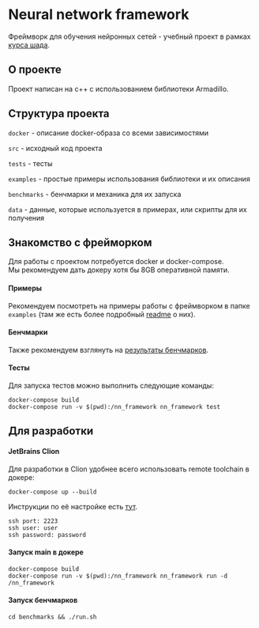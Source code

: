 # Neural network framework
Фреймворк для обучения нейронных сетей - учебный проект в рамках [курса шада](https://github.com/yandexdataschool/lsml-projects/blob/master/nn.md).

## О проекте

Проект написан на c++ с использованием библиотеки Armadillo.

## Структура проекта

```docker``` - описание docker-образа со всеми зависимостями

```src``` - исходный код проекта

```tests``` - тесты

```examples``` - простые примеры использования библиотеки и их описания

```benchmarks``` - бенчмарки и механика для их запуска

```data``` - данные, которые используется в примерах, или скрипты для их получения

## Знакомство с фрейморком

Для работы с проектом потребуется docker и docker-compose. \
Мы рекомендуем дать докеру хотя бы 8GB оперативной памяти.

#### Примеры
Рекомендуем посмотреть на примеры работы с фреймворком в папке ```examples``` (там же есть более подробный [readme](../master/examples/README.md) о них).

#### Бенчмарки
Также рекомендуем взглянуть на [результаты бенчмарков](../master/benchmarks/README.md).

#### Тесты
Для запуска тестов можно выполнить следующие команды:

```
docker-compose build
docker-compose run -v $(pwd):/nn_framework nn_framework test
```

## Для разработки

#### JetBrains Clion 
Для разработки в Clion удобнее всего использовать remote toolchain в докере:
```
docker-compose up --build
```

Инструкции по её настройке есть [тут](https://blog.jetbrains.com/clion/2018/09/initial-remote-dev-support-clion/).

```
ssh port: 2223
ssh user: user
ssh password: password
```

#### Запуск main в докере
```
docker-compose build
docker-compose run -v $(pwd):/nn_framework nn_framework run -d /nn_framework
```

#### Запуск бенчмарков
```
cd benchmarks && ./run.sh
```
